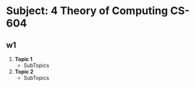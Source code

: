 # Subject: 4 Theory of Computing CS-604

## w1

1. **Topic 1**
   - SubTopics
2. **Topic 2**
   - SubTopics
